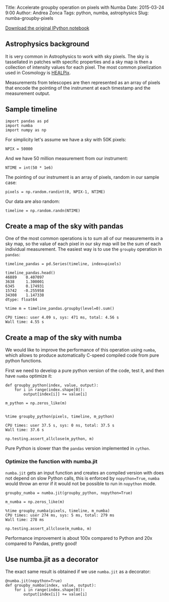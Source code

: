 Title: Accelerate groupby operation on pixels with Numba
Date: 2015-03-24 9:00
Author: Andrea Zonca
Tags: python, numba, astrophysics
Slug: numba-groupby-pixels

[Download the original IPython notebook](/notebooks/numba_groupby_pixels.ipynb)

## Astrophysics background

It is very common in Astrophysics to work with sky pixels. The sky is tassellated in patches with specific properties and a sky map is then a collection of intensity values for each pixel. The most common pixelization used in Cosmology is [HEALPix](http://healpix.jpl.nasa.gov).

Measurements from telescopes are then represented as an array of pixels that encode the pointing of the instrument at each timestamp and the measurement output.

## Sample timeline

    import pandas as pd
    import numba
    import numpy as np

For simplicity let's assume we have a sky with 50K pixels:


    NPIX = 50000

And we have 50 million measurement from our instrument:


    NTIME = int(50 * 1e6)

The pointing of our instrument is an array of pixels, random in our sample case:


    pixels = np.random.randint(0, NPIX-1, NTIME)

Our data are also random:


    timeline = np.random.randn(NTIME)

## Create a map of the sky with pandas

One of the most common operations is to sum all of our measurements in a sky map, so the value of each pixel in our sky map will be the sum of each individual measurement.
The easiest way is to use the `groupby` operation in `pandas`:


    timeline_pandas = pd.Series(timeline, index=pixels)

    timeline_pandas.head()
    46889    0.407097
    3638     1.300001
    6345     0.174931
    15742   -0.255958
    34308    1.147338
    dtype: float64

    %time m = timeline_pandas.groupby(level=0).sum()

    CPU times: user 4.09 s, sys: 471 ms, total: 4.56 s
    Wall time: 4.55 s


## Create a map of the sky with numba

We would like to improve the performance of this operation using `numba`, which allows to produce automatically C-speed compiled code from pure python functions.

First we need to develop a pure python version of the code, test it, and then have `numba` optimize it:

    def groupby_python(index, value, output):
        for i in range(index.shape[0]):
            output[index[i]] += value[i]

    m_python = np.zeros_like(m)


    %time groupby_python(pixels, timeline, m_python)

    CPU times: user 37.5 s, sys: 0 ns, total: 37.5 s
    Wall time: 37.6 s

    np.testing.assert_allclose(m_python, m)

Pure Python is slower than the `pandas` version implemented in `cython`.

### Optimize the function with numba.jit

`numba.jit` gets an input function and creates an compiled version with does not depend on slow Python calls, this is enforced by `nopython=True`, `numba` would throw an error if it would not be possible to run in `nopython` mode.


    groupby_numba = numba.jit(groupby_python, nopython=True)

    m_numba = np.zeros_like(m)

    %time groupby_numba(pixels, timeline, m_numba)
    CPU times: user 274 ms, sys: 5 ms, total: 279 ms
    Wall time: 278 ms

    np.testing.assert_allclose(m_numba, m)

Performance improvement is about 100x compared to Python and 20x compared to Pandas, pretty good!

## Use numba.jit as a decorator

The exact same result is obtained if we use `numba.jit` as a decorator:

    @numba.jit(nopython=True)
    def groupby_numba(index, value, output):
        for i in range(index.shape[0]):
            output[index[i]] += value[i]
